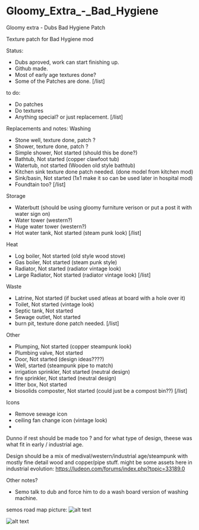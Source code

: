# Gloomy_Extra_-_Bad_Hygiene

Gloomy extra - Dubs Bad Hygiene Patch

Texture patch for Bad Hygiene mod


Status:
- Dubs aproved, work can start finishing up.
- Github made.
- Most of early age textures done? 
- Some of the Patches are done.
[/list]

to do:
- Do patches
- Do textures
- Anything special? or just replacement.
[/list]

Replacements and notes:
Washing
- Stone well, texture done, patch ?
- Shower, texture done, patch ?
- Simple shower, Not started (should this be done?)
- Bathtub, Not started (copper clawfoot tub)
- Watertub, not started (Wooden old style bathtub)
- Kitchen sink texture done patch needed. (done model from kitchen mod)
- Sink/basin, Not started (1x1 make it so can be used later in hospital mod)
- Foundtain too? 
[/list]

Storage
- Waterbutt (should be using gloomy furniture verison or put a post it with water sign on)
- Water tower (western?)
- Huge water tower (western?)
- Hot water tank, Not started (steam punk look)
[/list]

Heat
 - Log boiler, Not started (old style wood stove)
 - Gas boiler, Not started (steam punk style)
 - Radiator, Not started (radiator vintage look)
 - Large Radiator, Not started (radiator vintage look)
 [/list]
 
 Waste
 - Latrine, Not started (if bucket used atleas at board with a hole over it)
 - Toilet, Not started (vintage look)
 - Septic tank, Not started
 - Sewage outlet, Not started
 - burn pit, texture done patch needed.
 [/list]
 
 Other
 - Plumping, Not started (copper steampunk look)
 - Plumbing valve, Not started
 - Door, Not started (design ideas????)
 - Well, started (steampunk pipe to match)
 - irrigation sprinkler, Not started (neutral design)
 - fire sprinkler, Not started (neutral design)
 - litter box, Not started
 - biosolids composter, Not started (could just be a compost bin??)
[/list]

Icons
 - Remove sewage icon
 - ceiling fan change icon (vintage look)
 -


Dunno if rest should be made too ? and for what type of design, theese was what fit in early / industrial age.

Design should be a mix of medival/western/industrial age/steampunk with mostly fine detail wood and copper/pipe stuff.
might be some assets here in industrial evolution:
https://ludeon.com/forums/index.php?topic=33189.0

Other notes?
- Semo talk to dub and force him to do a wash board version of washing machine.




semos road map picture:
![alt text](https://cdn.discordapp.com/attachments/633981723918598165/634050692876730379/unknown.png "semos roadmap")

![alt text](https://cdn.discordapp.com/attachments/633981723918598165/634124116126990336/unknown.png "items for mod")
